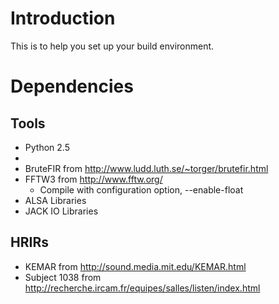 # Introduction #

This is to help you set up your build environment.

# Dependencies #

## Tools ##
  * Python 2.5
  * 
  * BruteFIR from http://www.ludd.luth.se/~torger/brutefir.html
  * FFTW3 from http://www.fftw.org/
    * Compile with configuration option, --enable-float
  * ALSA Libraries
  * JACK IO Libraries

## HRIRs ##
  * KEMAR from http://sound.media.mit.edu/KEMAR.html
  * Subject 1038 from http://recherche.ircam.fr/equipes/salles/listen/index.html